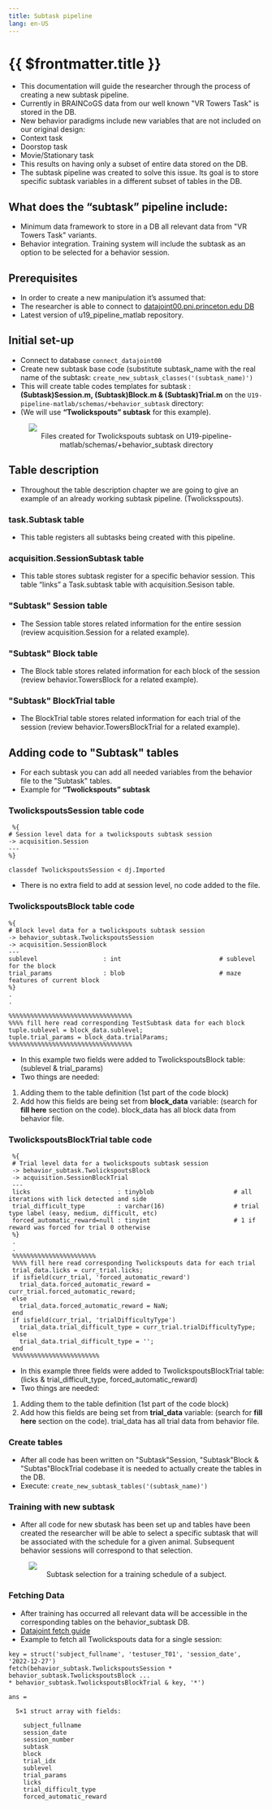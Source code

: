 ```yaml
---
title: Subtask pipeline
lang: en-US
---
```


# {{ $frontmatter.title }}

 + This documentation will guide the researcher through the process of creating a new subtask pipeline.
 + Currently in BRAINCoGS data from our well known "VR Towers Task" is stored in the DB.
 + New behavior paradigms include new variables that are not included on our original design:
  + Context task
  + Doorstop task
  + Movie/Stationary task
 + This results on having only a subset of entire data stored on the DB.
 + The subtask pipeline was created to solve this issue. Its goal is to store specific subtask variables in a different subset of tables in the DB.

## What does the “subtask” pipeline include:

 + Minimum data framework to store in a DB all relevant data from "VR Towers Task" variants.
 + Behavior integration. Training system will include the subtask as an option to be selected for a behavior session.

## Prerequisites 

 + In order to create a new manipulation it’s assumed that:
 + The researcher is able to connect to <a href="https://braincogs.github.io/software/db_access.html#db-access-for-matlab-repository">datajoint00.pni.princeton.edu DB</a>
 + Latest version of u19_pipeline_matlab repository.

## Initial set-up 

 + Connect to database ```connect_datajoint00```
 + Create new subtask base code (substitute subtask_name with the real name of the subtask: ```create_new_subtask_classes('(subtask_name)')```
 + This will create table codes templates for subtask : **(Subtask)Session.m, (Subtask)Block.m & (Subtask)Trial.m** on the `U19-pipeline-matlab/schemas/+behavior_subtask` directory:
 + (We will use **“Twolickspouts” subtask** for this example).

 <figure>
  <img src='./assets/images/subtask_pipeline/Twolickspouts_subtask_files.png'>
  <center><figcaption>Files created for Twolickspouts subtask on U19-pipeline-matlab/schemas/+behavior_subtask directory</figcaption></center>
 </figure>

## Table description

 + Throughout the table description chapter we are going to give an example of an already working subtask pipeline. (Twolicksspouts).

 ### task.Subtask table

 + This table registers all subtasks being created with this pipeline.

 ### acquisition.SessionSubtask table

 + This table stores subtask register for a specific behavior session. This table “links” a Task.subtask table with acquisition.Sesison table.

 ### "Subtask" Session table
	
 + The Session table stores related information for the entire session (review acquisition.Session for a related example).

 ### "Subtask" Block table
	
 + The Block table stores related information for each block of the session (review behavior.TowersBlock for a related example).

 ### "Subtask" BlockTrial table
	
 + The BlockTrial table stores related information for each trial of the session (review behavior.TowersBlockTrial for a related example).

 ## Adding code to "Subtask" tables

 + For each subtask you can add all needed variables from the behavior file to the "Subtask" tables.
 + Example for **“Twolickspouts” subtask**

 ### TwolickspoutsSession table code

 ```
  %{
 # Session level data for a twolickspouts subtask session
 -> acquisition.Session
 ---
 %}
 
 classdef TwolickspoutsSession < dj.Imported
 ```

 + There is no extra field to add at session level, no code added to the file.

  ### TwolickspoutsBlock table code

 ```
%{
# Block level data for a twolickspouts subtask session
-> behavior_subtask.TwolickspoutsSession
-> acquisition.SessionBlock
---
sublevel                  : int                           # sublevel for the block
trial_params              : blob                          # maze features of current block
%}
 .
 .

 %%%%%%%%%%%%%%%%%%%%%%%%%%%%%%%%%%
 %%%% fill here read corresponding TestSubtask data for each block
 tuple.sublevel = block_data.sublevel;
 tuple.trial_params = block_data.trialParams;
 %%%%%%%%%%%%%%%%%%%%%%%%%%%%%%%%%%
 ```

 + In this example two fields were added to TwolickspoutsBlock table: (sublevel & trial_params)
 + Two things are needed: 
  1. Adding them to the table definition (1st part of the code block)
  2. Add how this fields are being set from **block_data** variable: (search for **fill here** section on the code). block_data has all block data from behavior file.

 ### TwolickspoutsBlockTrial table code

 ```    
  %{
  # Trial level data for a twolickspouts subtask session
  -> behavior_subtask.TwolickspoutsBlock
  -> acquisition.SessionBlockTrial
  ---
  licks                        : tinyblob                      # all iterations with lick detected and side
  trial_difficult_type         : varchar(16)                   # trial type label (easy, medium, difficult, etc)
  forced_automatic_reward=null : tinyint                       # 1 if reward was forced for trial 0 otherwise
  %}
  .
  .
  %%%%%%%%%%%%%%%%%%%%%%%
  %%%% fill here read corresponding Twolickspouts data for each trial
  trial_data.licks = curr_trial.licks;
  if isfield(curr_trial, 'forced_automatic_reward')
    trial_data.forced_automatic_reward = curr_trial.forced_automatic_reward;
  else
    trial_data.forced_automatic_reward = NaN;
  end
  if isfield(curr_trial, 'trialDifficultyType')
    trial_data.trial_difficult_type = curr_trial.trialDifficultyType;  
  else
    trial_data.trial_difficult_type = '';
  end
  %%%%%%%%%%%%%%%%%%%%%%%%
  ```
 
 + In this example three fields were added to TwolickspoutsBlockTrial table: (licks & trial_difficult_type, forced_automatic_reward)
 + Two things are needed: 
  1. Adding them to the table definition (1st part of the code block)
  2. Add how this fields are being set from **trial_data** variable: (search for **fill here** section on the code). trial_data has all trial data from behavior file.

 ### Create tables

 + After all code has been written on "Subtask"Session, "Subtask"Block & "Subtas"BlockTrial codebase it is needed to actually create the tables in the DB.
 + Execute: ```create_new_subtask_tables('(subtask_name)')```

 ### Training with new subtask

+ After all code for new sbutask has been set up and tables have been created the researcher will be able to select a specific subtask that will be associated with the schedule for a given animal. Subsequent behavior sessions will correspond to that selection.

 <figure>
  <img src='./assets/images/subtask_pipeline/subtask_trainingGUI.png'>
  <center><figcaption>Subtask selection for a training schedule of a subject.</figcaption></center>
 </figure>

 ### Fetching Data

+ After training has occurred all relevant data will be accessible in the corresponding tables on the behavior_subtask DB.
+ <a href="https://docs.datajoint.org/matlab/queries/03-Fetch.html">Datajoint fetch guide</a> 
+ Example to fetch all Twolickspouts data for a single session:

```
key = struct('subject_fullname', 'testuser_T01', 'session_date', '2022-12-27')
fetch(behavior_subtask.TwolickspoutsSession * behavior_subtask.TwolickspoutsBlock ...
* behavior_subtask.TwolickspoutsBlockTrial & key, '*')

ans = 

  5×1 struct array with fields:

    subject_fullname
    session_date
    session_number
    subtask
    block
    trial_idx
    sublevel
    trial_params
    licks
    trial_difficult_type
    forced_automatic_reward
```